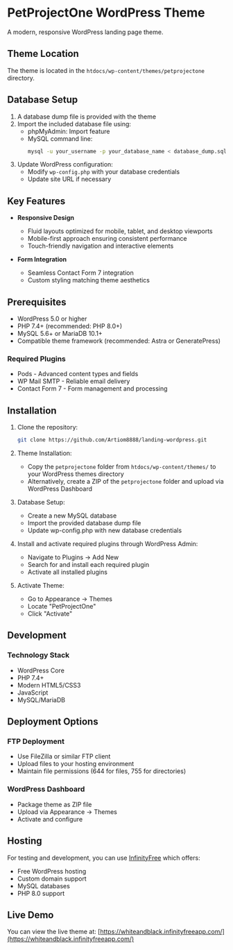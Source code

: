 # PetProjectOne WordPress Theme

A modern, responsive WordPress landing page theme.

## Theme Location
The theme is located in the `htdocs/wp-content/themes/petprojectone` directory.

## Database Setup
1. A database dump file is provided with the theme
2. Import the included database file using:
   - phpMyAdmin: Import feature
   - MySQL command line:
     ```bash
     mysql -u your_username -p your_database_name < database_dump.sql
     ```
3. Update WordPress configuration:
   - Modify `wp-config.php` with your database credentials
   - Update site URL if necessary

## Key Features

- **Responsive Design**
  - Fluid layouts optimized for mobile, tablet, and desktop viewports
  - Mobile-first approach ensuring consistent performance
  - Touch-friendly navigation and interactive elements

- **Form Integration**
  - Seamless Contact Form 7 integration
  - Custom styling matching theme aesthetics

## Prerequisites

- WordPress 5.0 or higher
- PHP 7.4+ (recommended: PHP 8.0+)
- MySQL 5.6+ or MariaDB 10.1+
- Compatible theme framework (recommended: Astra or GeneratePress)

### Required Plugins
- Pods - Advanced content types and fields
- WP Mail SMTP - Reliable email delivery
- Contact Form 7 - Form management and processing

## Installation

1. Clone the repository:
   ```bash
   git clone https://github.com/Artiom8888/landing-wordpress.git
   ```

2. Theme Installation:
   - Copy the `petprojectone` folder from `htdocs/wp-content/themes/` to your WordPress themes directory
   - Alternatively, create a ZIP of the `petprojectone` folder and upload via WordPress Dashboard

3. Database Setup:
   - Create a new MySQL database
   - Import the provided database dump file
   - Update wp-config.php with new database credentials

4. Install and activate required plugins through WordPress Admin:
   - Navigate to Plugins → Add New
   - Search for and install each required plugin
   - Activate all installed plugins

5. Activate Theme:
   - Go to Appearance → Themes
   - Locate "PetProjectOne"
   - Click "Activate"

## Development

### Technology Stack
- WordPress Core
- PHP 7.4+
- Modern HTML5/CSS3
- JavaScript
- MySQL/MariaDB

## Deployment Options

### FTP Deployment
- Use FileZilla or similar FTP client
- Upload files to your hosting environment
- Maintain file permissions (644 for files, 755 for directories)

### WordPress Dashboard
- Package theme as ZIP file
- Upload via Appearance → Themes
- Activate and configure

## Hosting

For testing and development, you can use [InfinityFree](https://infinityfreeapp.com) which offers:
- Free WordPress hosting
- Custom domain support
- MySQL databases
- PHP 8.0 support

## Live Demo
You can view the live theme at: [https://whiteandblack.infinityfreeapp.com/](https://whiteandblack.infinityfreeapp.com/)